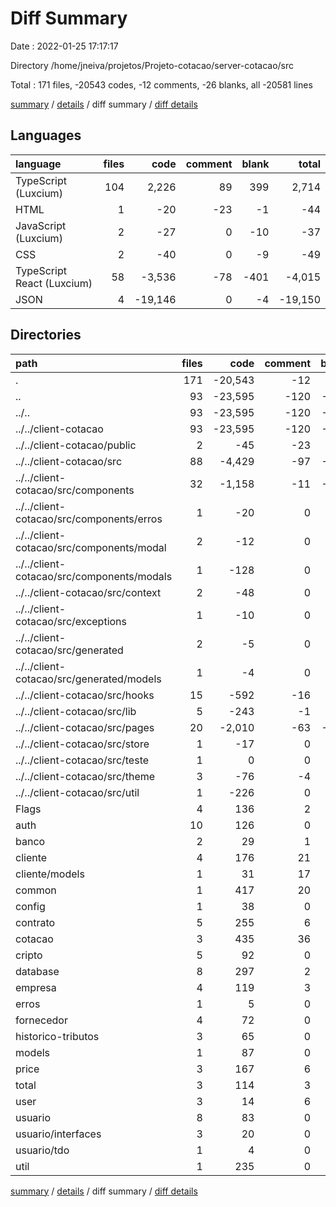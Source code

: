# Diff Summary

Date : 2022-01-25 17:17:17

Directory /home/jneiva/projetos/Projeto-cotacao/server-cotacao/src

Total : 171 files,  -20543 codes, -12 comments, -26 blanks, all -20581 lines

[summary](results.md) / [details](details.md) / diff summary / [diff details](diff-details.md)

## Languages
| language | files | code | comment | blank | total |
| :--- | ---: | ---: | ---: | ---: | ---: |
| TypeScript (Luxcium) | 104 | 2,226 | 89 | 399 | 2,714 |
| HTML | 1 | -20 | -23 | -1 | -44 |
| JavaScript (Luxcium) | 2 | -27 | 0 | -10 | -37 |
| CSS | 2 | -40 | 0 | -9 | -49 |
| TypeScript React (Luxcium) | 58 | -3,536 | -78 | -401 | -4,015 |
| JSON | 4 | -19,146 | 0 | -4 | -19,150 |

## Directories
| path | files | code | comment | blank | total |
| :--- | ---: | ---: | ---: | ---: | ---: |
| . | 171 | -20,543 | -12 | -26 | -20,581 |
| .. | 93 | -23,595 | -120 | -504 | -24,219 |
| ../.. | 93 | -23,595 | -120 | -504 | -24,219 |
| ../../client-cotacao | 93 | -23,595 | -120 | -504 | -24,219 |
| ../../client-cotacao/public | 2 | -45 | -23 | -2 | -70 |
| ../../client-cotacao/src | 88 | -4,429 | -97 | -499 | -5,025 |
| ../../client-cotacao/src/components | 32 | -1,158 | -11 | -118 | -1,287 |
| ../../client-cotacao/src/components/erros | 1 | -20 | 0 | 0 | -20 |
| ../../client-cotacao/src/components/modal | 2 | -12 | 0 | -2 | -14 |
| ../../client-cotacao/src/components/modals | 1 | -128 | 0 | -11 | -139 |
| ../../client-cotacao/src/context | 2 | -48 | 0 | -9 | -57 |
| ../../client-cotacao/src/exceptions | 1 | -10 | 0 | 0 | -10 |
| ../../client-cotacao/src/generated | 2 | -5 | 0 | 0 | -5 |
| ../../client-cotacao/src/generated/models | 1 | -4 | 0 | 0 | -4 |
| ../../client-cotacao/src/hooks | 15 | -592 | -16 | -65 | -673 |
| ../../client-cotacao/src/lib | 5 | -243 | -1 | -27 | -271 |
| ../../client-cotacao/src/pages | 20 | -2,010 | -63 | -253 | -2,326 |
| ../../client-cotacao/src/store | 1 | -17 | 0 | -4 | -21 |
| ../../client-cotacao/src/teste | 1 | 0 | 0 | -1 | -1 |
| ../../client-cotacao/src/theme | 3 | -76 | -4 | -12 | -92 |
| ../../client-cotacao/src/util | 1 | -226 | 0 | -1 | -227 |
| Flags | 4 | 136 | 2 | 31 | 169 |
| auth | 10 | 126 | 0 | 22 | 148 |
| banco | 2 | 29 | 1 | 8 | 38 |
| cliente | 4 | 176 | 21 | 36 | 233 |
| cliente/models | 1 | 31 | 17 | 6 | 54 |
| common | 1 | 417 | 20 | 18 | 455 |
| config | 1 | 38 | 0 | 0 | 38 |
| contrato | 5 | 255 | 6 | 51 | 312 |
| cotacao | 3 | 435 | 36 | 77 | 548 |
| cripto | 5 | 92 | 0 | 19 | 111 |
| database | 8 | 297 | 2 | 35 | 334 |
| empresa | 4 | 119 | 3 | 30 | 152 |
| erros | 1 | 5 | 0 | 0 | 5 |
| fornecedor | 4 | 72 | 0 | 15 | 87 |
| historico-tributos | 3 | 65 | 0 | 10 | 75 |
| models | 1 | 87 | 0 | 4 | 91 |
| price | 3 | 167 | 6 | 46 | 219 |
| total | 3 | 114 | 3 | 33 | 150 |
| user | 3 | 14 | 6 | 8 | 28 |
| usuario | 8 | 83 | 0 | 16 | 99 |
| usuario/interfaces | 3 | 20 | 0 | 0 | 20 |
| usuario/tdo | 1 | 4 | 0 | 0 | 4 |
| util | 1 | 235 | 0 | 7 | 242 |

[summary](results.md) / [details](details.md) / diff summary / [diff details](diff-details.md)